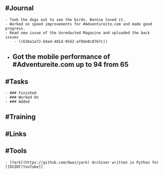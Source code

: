 ## #Journal
	- Took the dogs out to see the birds. Bonnie loved it.
	- Worked on speed improvements for #Adventureite.com and made good progress.
	- Read new issue of the Unredacted Magazine and uploaded the back issues
		- ((63ba1a72-64a4-481d-95d2-af0de8c8767c))
- Got the mobile performance of #Adventureite.com up to 94 from 65
	-
## #Tasks
	- ### Finished
	- ### Worked On
	- ### Added
## #Training
## #Links
## #Tools
	- [Yark](https://github.com/Owez/yark) Archiver written in Python for [[OSINT/YouTube]]